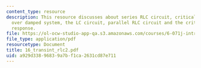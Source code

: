 ```yaml
---
content_type: resource
description: This resource discusses about series RLC circuit, critically damped system,
  over damped system, the LC circuit, parallel RLC circuit and the critically damped
  response.
file: https://ol-ocw-studio-app-qa.s3.amazonaws.com/courses/6-071j-introduction-to-electronics-signals-and-measurement-spring-2006/a929d33896839a7bf1ca2631cd87e711_16_transint_rlc2.pdf
file_type: application/pdf
resourcetype: Document
title: 16_transint_rlc2.pdf
uid: a929d338-9683-9a7b-f1ca-2631cd87e711
---
```

